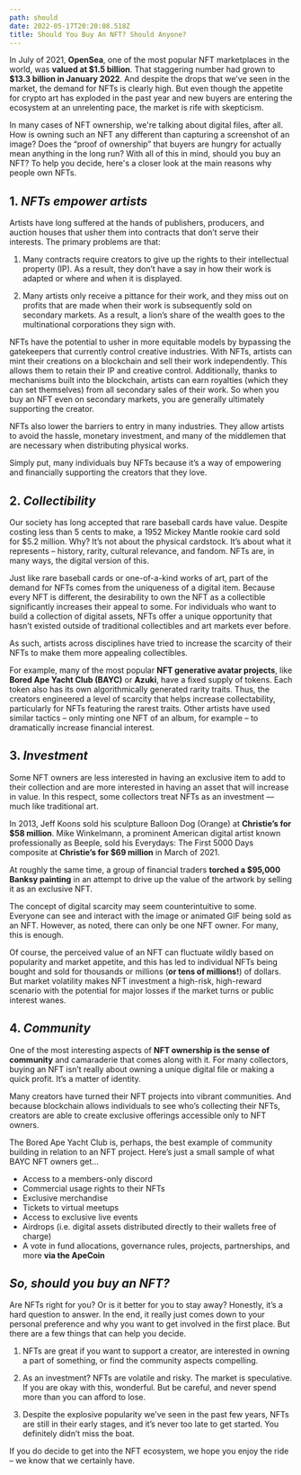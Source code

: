 ```yaml
---
path: should
date: 2022-05-17T20:20:08.518Z
title: Should You Buy An NFT? Should Anyone?
---
```

In July of 2021, **OpenSea**, one of the most popular NFT marketplaces in the world, was **valued at \$1.5 billion**. That staggering number had grown to **\$13.3 billion in January 2022**. And despite the drops that we've seen in the market, the demand for NFTs is clearly high. But even though the appetite for crypto art has exploded in the past year and new buyers are entering the ecosystem at an unrelenting pace, the market is rife with skepticism.

In many cases of NFT ownership, we're talking about digital files, after all. How is owning such an NFT any different than capturing a screenshot of an image? Does the “proof of ownership” that buyers are hungry for actually mean anything in the long run? With all of this in mind, should you buy an
NFT? To help you decide, here's a closer look at the main reasons why people
own NFTs.

## 1. _NFTs empower artists_

Artists have long suffered at the hands of publishers, producers, and auction houses that usher them into contracts that don’t serve their interests. The primary problems are that:

1. Many contracts require creators to give up the rights to their intellectual property (IP). As a result, they don’t have a say in how their work is adapted or where and when it is displayed.

2. Many artists only receive a pittance for their work, and they miss out on profits that are made when their work is subsequently sold on secondary markets. As a result, a lion’s share of the wealth goes to the multinational corporations they sign with.

NFTs have the potential to usher in more equitable models by bypassing the gatekeepers that currently control creative industries. With NFTs, artists can mint their creations on a blockchain and sell their work independently. This allows them to retain their IP and creative control. Additionally, thanks to mechanisms built into the blockchain, artists can earn royalties (which they can set themselves) from all secondary sales of their work. So when you buy an NFT even on secondary markets, you are generally ultimately supporting the creator.

NFTs also lower the barriers to entry in many industries. They allow artists to avoid the hassle, monetary investment, and many of the middlemen that are necessary when distributing physical works.

Simply put, many individuals buy NFTs because it’s a way of empowering and financially supporting the creators that they love.

## 2. _Collectibility_

Our society has long accepted that rare baseball cards have value. Despite costing less than 5 cents to make, a 1952 Mickey Mantle rookie card sold for $5.2 million. Why? It’s not about the physical cardstock. It’s about what it represents – history, rarity, cultural relevance, and fandom. NFTs are, in many ways, the digital version of this.

Just like rare baseball cards or one-of-a-kind works of art, part of the demand for NFTs comes from the uniqueness of a digital item. Because every NFT is different, the desirability to own the NFT as a collectible significantly increases their appeal to some. For individuals who want to build a collection of digital assets, NFTs offer a unique opportunity that hasn’t existed outside of traditional collectibles and art markets ever before.

As such, artists across disciplines have tried to increase the scarcity of their NFTs to make them more appealing collectibles.

For example, many of the most popular **NFT generative avatar projects**, like **Bored Ape Yacht Club (BAYC)** or **Azuki**, have a fixed supply of tokens. Each token also has its own algorithmically generated rarity traits. Thus, the creators engineered a level of scarcity that helps increase collectability, particularly for NFTs featuring the rarest traits. Other artists have used similar tactics – only minting one NFT of an album, for example – to dramatically increase financial interest.

## 3. _Investment_

Some NFT owners are less interested in having an exclusive item to add to their collection and are more interested in having an asset that will increase in value. In this respect, some collectors treat NFTs as an investment — much like traditional art.

In 2013, Jeff Koons sold his sculpture Balloon Dog (Orange) at **Christie’s for $58 million**. Mike Winkelmann, a prominent American digital artist known professionally as Beeple, sold his Everydays: The First 5000 Days composite at **Christie’s for $69 million** in March of 2021.

At roughly the same time, a group of financial traders **torched a $95,000 Banksy painting** in an attempt to drive up the value of the artwork by selling it as an exclusive NFT.

The concept of digital scarcity may seem counterintuitive to some. Everyone can see and interact with the image or animated GIF being sold as an NFT. However, as noted, there can only be one NFT owner. For many, this is enough.

Of course, the perceived value of an NFT can fluctuate wildly based on popularity and market appetite, and this has led to individual NFTs being bought and sold for thousands or millions (**or tens of millions!**) of dollars. But market volatility makes NFT investment a high-risk, high-reward scenario with the potential for major losses if the market turns or public interest wanes.

## 4. _Community_

One of the most interesting aspects of **NFT ownership is the sense of community** and camaraderie that comes along with it. For many collectors, buying an NFT isn’t really about owning a unique digital file or making a quick profit. It’s a matter of identity.

Many creators have turned their NFT projects into vibrant communities. And because blockchain allows individuals to see who’s collecting their NFTs, creators are able to create exclusive offerings accessible only to NFT owners.

The Bored Ape Yacht Club is, perhaps, the best example of community building in relation to an NFT project. Here’s just a small sample of what BAYC NFT owners get…

- Access to a members-only discord
- Commercial usage rights to their NFTs
- Exclusive merchandise
- Tickets to virtual meetups
- Access to exclusive live events
- Airdrops (i.e. digital assets distributed directly to their wallets free of charge)
- A vote in fund allocations, governance rules, projects, partnerships, and more **via the ApeCoin**

## _So, should you buy an NFT?_

Are NFTs right for you? Or is it better for you to stay away? Honestly, it’s a hard question to answer. In the end, it really just comes down to your personal preference and why you want to get involved in the first place. But there are a few things that can help you decide.

1. NFTs are great if you want to support a creator, are interested in owning a part of something, or find the community aspects compelling.

2. As an investment? NFTs are volatile and risky. The market is speculative. If you are okay with this, wonderful. But be careful, and never spend more than you can afford to lose.

3. Despite the explosive popularity we’ve seen in the past few years, NFTs are still in their early stages, and it’s never too late to get started. You definitely didn’t miss the boat.

If you do decide to get into the NFT ecosystem, we hope you enjoy the ride – we know that we certainly have.
